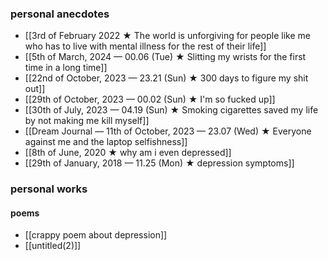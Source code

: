 ### personal anecdotes
- [[3rd of February 2022 ★ The world is unforgiving for people like me who has to live with mental illness for the rest of their life]]
- [[5th of March, 2024 — 00.06 (Tue) ★ Slitting my wrists for the first time in a long time]]
- [[22nd of October, 2023 — 23.21 (Sun) ★ 300 days to figure my shit out]]
- [[29th of October, 2023 — 00.02 (Sun) ★ I'm so fucked up]]
- [[30th of July, 2023 — 04.19 (Sun) ★ Smoking cigarettes saved my life by not making me kill myself]]
- [[Dream Journal — 11th of October, 2023 — 23.07 (Wed) ★ Everyone against me and the laptop selfishness]] 
- [[8th of June, 2020 ★ why am i even depressed]]
- [[29th of January, 2018 — 11.25 (Mon) ★ depression symptoms]]
### personal works
#### poems
- [[crappy poem about depression]]
- [[untitled(2)]]